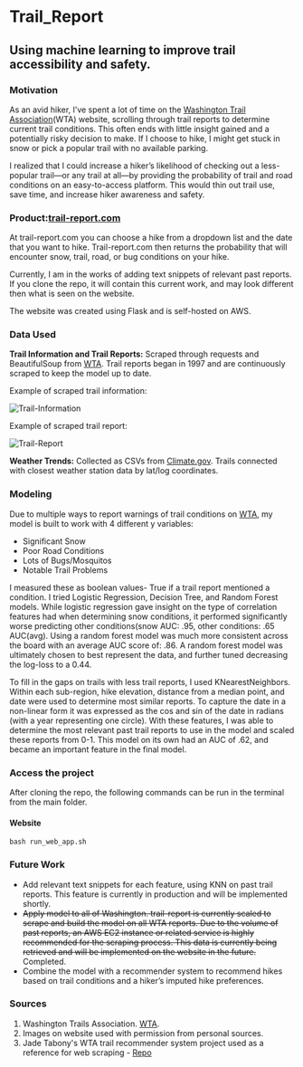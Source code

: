 # Trail_Report
## Using machine learning to improve trail accessibility and safety.

### Motivation

As an avid hiker, I’ve spent a lot of time on the [Washington Trail Association](https://www.wta.org/)(WTA) website, scrolling through trail reports to determine current trail conditions. This often ends with little insight gained and a potentially risky decision to make. If I choose to hike, I might get stuck in snow or pick a popular trail with no available parking. 

I realized that I could increase a hiker’s likelihood of checking out a less-popular trail—or any trail at all—by providing the probability of trail and road conditions on an easy-to-access platform. This would thin out trail use, save time, and increase hiker awareness and safety.

### Product:[trail-report.com](http://www.trail-report.com/)

At trail-report.com you can choose a hike from a dropdown list and the date that you want to hike. Trail-report.com then returns the probability that will encounter snow, trail, road, or bug conditions on your hike. 

Currently, I am in the works of adding text snippets of relevant past reports. If you clone the repo, it will contain this current work, and may look different then what is seen on the website.

The website was created using Flask and is self-hosted on AWS.

### Data Used

**Trail Information and Trail Reports:** Scraped through requests and BeautifulSoup from [WTA](https://www.wta.org/). Trail reports began in 1997 and are continuously scraped to keep the model up to date.

Example of scraped trail information:

![Trail-Information](imgs/trail_info_example.png)


Example of scraped trail report:

![Trail-Report](imgs/trail_report_example.png)

**Weather Trends:** Collected as CSVs from [Climate.gov](https://www.climate.gov/maps-data/dataset/past-weather-zip-code-data-table). Trails connected with closest weather station data by lat/log coordinates.

### Modeling

Due to multiple ways to report warnings of trail conditions on [WTA](https://www.wta.org/), my model is built to work with 4 different y variables:
- Significant Snow
- Poor Road Conditions
- Lots of Bugs/Mosquitos
- Notable Trail Problems

I measured these as boolean values- True if a trail report mentioned a condition. I tried Logistic Regression, Decision Tree, and  Random Forest models. While logistic regression gave insight on the type of correlation features had when determining snow conditions, it performed significantly worse predicting other conditions(snow AUC: .95, other conditions: .65 AUC(avg). Using a random forest model was much more consistent across the board with an average AUC score of: .86. A random forest model was ultimately chosen to best represent the data, and further tuned decreasing the log-loss to a 0.44.

To fill in the gaps on trails with less trail reports, I used KNearestNeighbors. Within each sub-region, hike elevation, distance from a median point, and date were used to determine most similar reports. To capture the date in a non-linear form it was expressed as the cos and sin of the date in radians (with a year representing one circle). With these features, I was able to determine the most relevant past trail reports to use in the model and scaled these reports from 0-1. This model on its own had an AUC of .62, and became an important feature in the final model.

### Access the project

After cloning the repo, the following commands can be run in the terminal from the main folder.

#### Website

`bash run_web_app.sh`


### Future Work
- Add relevant text snippets for each feature, using KNN on past trail reports. This feature is currently in production and will be implemented shortly.
- ~~Apply model to all of Washington. trail-report is currently scaled to scrape and build the model on all WTA reports. Due to the volume of past reports, an AWS EC2 instance or related service is highly recommended for the scraping process. This data is currently being retrieved and will be implemented on the website in the future.~~ Completed.
- Combine the model with a recommender system to recommend hikes based on trail conditions and a hiker’s imputed hike preferences.

### Sources 
  1. Washington Trails Association. [WTA](https://www.wta.org/). 
  2. Images on website used with permission from personal sources. 
  3. Jade Tabony's WTA trail recommender system project used as a reference for web scraping - [Repo](https://github.com/Jadetabony/wta_hikes)

